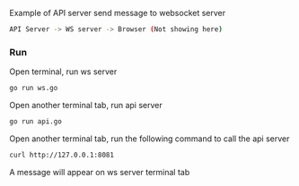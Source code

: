 Example of API server send message to websocket server

```bash
API Server -> WS server -> Browser (Not showing here)
```

### Run
Open terminal, run ws server
```bash
go run ws.go
```

Open another terminal tab, run api server
```bash
go run api.go
```

Open another terminal tab, run the following command to call the api server
```bash
curl http://127.0.0.1:8081
```
A message will appear on ws server terminal tab
